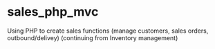 # sales_php_mvc
Using PHP to create sales functions (manage customers, sales orders, outbound/delivey) (continuing from Inventory management)
